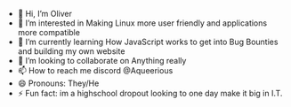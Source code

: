 - 👋 Hi, I’m Oliver
- 👀 I’m interested in Making Linux more user friendly and applications more compatible
- 🌱 I’m currently learning How JavaScript works to get into Bug Bounties and building my own website
- 💞️ I’m looking to collaborate on Anything really
- 📫 How to reach me discord @Aqueerious
- 😄 Pronouns: They/He
- ⚡ Fun fact: im a highschool dropout looking to one day make it big in I.T.

<!---
xXaqueeriousXx/xXaqueeriousXx is a ✨ special ✨ repository because its `README.md` (this file) appears on your GitHub profile.
You can click the Preview link to take a look at your changes.
--->
